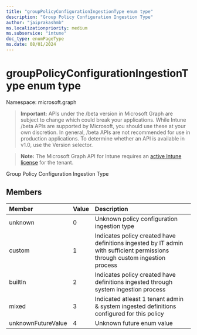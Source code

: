```yaml
---
title: "groupPolicyConfigurationIngestionType enum type"
description: "Group Policy Configuration Ingestion Type"
author: "jaiprakashmb"
ms.localizationpriority: medium
ms.subservice: "intune"
doc_type: enumPageType
ms.date: 08/01/2024
---
```


# groupPolicyConfigurationIngestionType enum type

Namespace: microsoft.graph

> **Important:** APIs under the /beta version in Microsoft Graph are subject to change which could break your applications. While Intune /beta APIs are supported by Microsoft, you should use these at your own discretion. In general, /beta APIs are not recommended for use in production applications. To determine whether an API is available in v1.0, use the Version selector.

> **Note:** The Microsoft Graph API for Intune requires an [active Intune license](https://go.microsoft.com/fwlink/?linkid=839381) for the tenant.

Group Policy Configuration Ingestion Type

## Members
|Member|Value|Description|
|:---|:---|:---|
|unknown|0|Unknown policy configuration ingestion type|
|custom|1|Indicates policy created have definitions ingested by IT admin with sufficient permissions through custom ingestion process|
|builtIn|2|Indicates policy created have definitions ingested through system ingestion process|
|mixed|3|Indicated atleast 1 tenant admin & system ingested definitions configured for this policy|
|unknownFutureValue|4|Unknown future enum value|